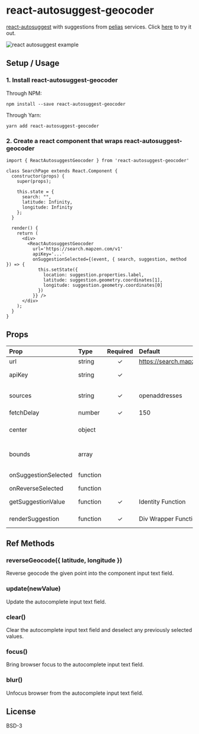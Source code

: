 # react-autosuggest-geocoder

[react-autosuggest](https://github.com/moroshko/react-autosuggest) with suggestions from [pelias](https://github.com/pelias/pelias) services. Click [here](http://abec.github.io/react-autosuggest-geocoder) to try it out.

![react autosuggest example](https://abec.github.io/react-autosuggest-geocoder/images/basic.gif)

## Setup / Usage

### 1. Install react-autosuggest-geocoder

Through NPM:

```
npm install --save react-autosuggest-geocoder
```

Through Yarn:

```
yarn add react-autosuggest-geocoder
```

### 2. Create a react component that wraps react-autosuggest-geocoder

```
import { ReactAutosuggestGeocoder } from 'react-autosuggest-geocoder'

class SearchPage extends React.Component {
  constructor(props) {
    super(props);

    this.state = {
      search: "",
      latitude: Infinity,
      longitude: Infinity
    };
  }

  render() {
    return (
      <div>
        <ReactAutosuggestGeocoder
          url='https://search.mapzen.com/v1'
          apiKey='...'
          onSuggestionSelected={(event, { search, suggestion, method }) => {
            this.setState({
              location: suggestion.properties.label,
              latitude: suggestion.geometry.coordinates[1],
              longitude: suggestion.geometry.coordinates[0]
            })
          }} />
      </div>
    );
  }
}
```

## Props

| Prop | Type | Required | Default | Description |
| :--- | :--- | :---: | :--- | :--- |
| url | string | ✓ | https://search.mapzen.com/v1 | |
| apiKey | string | ✓ | | Pelias service API key. Most useful with MapZen. See https://mapzen.com/developers to get a mapzen API key. |
| sources | string | ✓ | openaddresses | Filter data by data source. See https://mapzen.com/documentation/search/search/#filter-by-data-source for more information. |
| fetchDelay | number | ✓ | 150 | Debounce API requests with this delay (in milliseconds). |
| center | object | | | Orient search results towards the provided center. See https://mapzen.com/documentation/search/search/#prioritize-results-by-proximity for more detail. |
| bounds | array | | | Bounding box to limit search results. See https://mapzen.com/documentation/search/search/#search-within-a-rectangular-region for more detail. |
| onSuggestionSelected | function | | | See https://github.com/moroshko/react-autosuggest#onSuggestionSelectedProp for details. |
| onReverseSelected | function | | | Invoked after reverse geocoding is performed. |
| getSuggestionValue | function | ✓ | Identity Function | See https://github.com/moroshko/react-autosuggest#getsuggestionvalue-required for details. |
| renderSuggestion | function | ✓ | Div Wrapper Function | See https://github.com/moroshko/react-autosuggest#rendersuggestion-required for details. |

## Ref Methods

### reverseGeocode({ latitude, longitude })

Reverse geocode the given point into the component input text field.

### update(newValue)

Update the autocomplete input text field.

### clear()

Clear the autocomplete input text field and deselect any previously selected values.

### focus()

Bring browser focus to the autocomplete input text field.

### blur()

Unfocus browser from the autocomplete input text field.

## License

BSD-3

